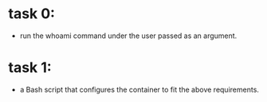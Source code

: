 # task 0:
- run the whoami command under the user passed as an argument.
# task 1:
- a Bash script that configures the container to fit the above requirements.